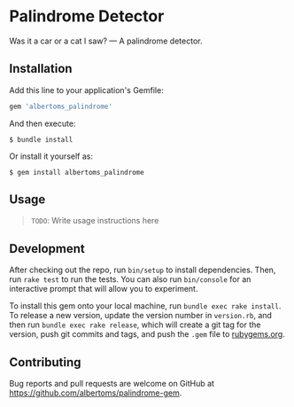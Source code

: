 # Palindrome Detector

Was it a car or a cat I saw? — A palindrome detector.

## Installation

Add this line to your application's Gemfile:

```ruby
gem 'albertoms_palindrome'
```

And then execute:

    $ bundle install

Or install it yourself as:

    $ gem install albertoms_palindrome

## Usage

>`TODO`: Write usage instructions here

## Development

After checking out the repo, run `bin/setup` to install dependencies. Then, run `rake test` to run the tests. You can also run `bin/console` for an interactive prompt that will allow you to experiment.

To install this gem onto your local machine, run `bundle exec rake install`. To release a new version, update the version number in `version.rb`, and then run `bundle exec rake release`, which will create a git tag for the version, push git commits and tags, and push the `.gem` file to [rubygems.org](https://rubygems.org).

## Contributing

Bug reports and pull requests are welcome on GitHub at https://github.com/albertoms/palindrome-gem.

